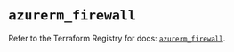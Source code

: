 # `azurerm_firewall`

Refer to the Terraform Registry for docs: [`azurerm_firewall`](https://registry.terraform.io/providers/hashicorp/azurerm/4.50.0/docs/resources/firewall).
